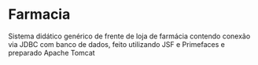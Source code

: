 # Farmacia
Sistema didático genérico de frente de loja de farmácia contendo conexão via JDBC com banco de dados, feito utilizando JSF e Primefaces e preparado Apache Tomcat
